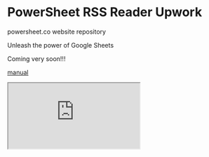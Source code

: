 # PowerSheet RSS Reader Upwork

powersheet.co website repository

Unleash the power of Google Sheets

Coming very soon!!!

[manual](manual.md)

 <iframe src="https://docs.google.com/spreadsheets/d/e/2PACX-1vRFpRFpvndSq9hgEhmWUWbr9iDOnqo9qrgZG3AOYgmOSvI88HHmkGHg4bwKUbbEPvPSmK3oeFzjcZC-/pubhtml?gid=0&single=true" title="Tiers Comparison"></iframe> 
